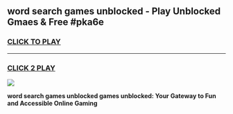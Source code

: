
## word search games unblocked - Play Unblocked Gmaes & Free #pka6e
<h3>
<a href="https://premium.freeplayer.one?title=word_search_games_unblocked&ref=01M">CLICK TO PLAY</a></h3>
<hr>

<h3>
<a href="https://premium.freeplayer.one?title=word_search_games_unblocked&ref=01M">CLICK 2 PLAY</a>
  
</h3>

<a href="https://premium.freeplayer.one?title=word_search_games_unblocked&ref=01M"><img src="https://clearcache.store/games.png"></a>


**word search games unblocked games unblocked: Your Gateway to Fun and Accessible Online Gaming**
